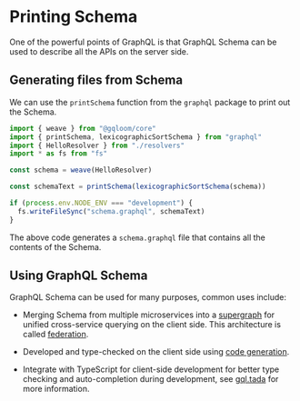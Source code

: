 # Printing Schema

One of the powerful points of GraphQL is that GraphQL Schema can be used to describe all the APIs on the server side.

## Generating files from Schema

We can use the `printSchema` function from the `graphql` package to print out the Schema.

```ts
import { weave } from "@gqloom/core"
import { printSchema, lexicographicSortSchema } from "graphql"
import { HelloResolver } from "./resolvers"
import * as fs from "fs"

const schema = weave(HelloResolver)

const schemaText = printSchema(lexicographicSortSchema(schema))

if (process.env.NODE_ENV === "development") {
  fs.writeFileSync("schema.graphql", schemaText)
}
```

The above code generates a `schema.graphql` file that contains all the contents of the Schema.

## Using GraphQL Schema

GraphQL Schema can be used for many purposes, common uses include:

- Merging Schema from multiple microservices into a [supergraph](https://www.apollographql.com/docs/federation/building-supergraphs/subgraphs-overview) for unified cross-service querying on the client side. This architecture is called [federation](./federation.mdx).

- Developed and type-checked on the client side using [code generation](https://the-guild.dev/graphql/codegen).

- Integrate with TypeScript for client-side development for better type checking and auto-completion during development, see [gql.tada](https://gql-tada.0no.co/) for more information.
